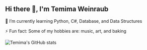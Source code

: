 ## Hi there 👋, I'm Temima Weinraub

<!--
**TemimaW/TemimaW** is a ✨ _special_ ✨ repository because its `README.md` (this file) appears on your GitHub profile.

Here are some ideas to get you started:

- 🔭 I’m currently working on ...
- 🌱 I’m currently learning Python, C#
- 👯 I’m looking to collaborate on ...
- 🤔 I’m looking for help with ...
- 💬 Ask me about ...
- 📫 How to reach me: ...
- 😄 Pronouns: ...
- ⚡ Fun fact: ...
-->
🌱 I’m currently learning Python, C#, Database, and Data Structures

⚡ Fun fact: Some of my hobbies are: music, art, and baking


![Temima's GitHub stats](https://github-readme-stats.vercel.app/api?username=TemimaW&show_icons=true&bg_color=ffffff&title_color=00d8ff&text_color=000000&icon_color=00ffcc&border_color=ffaa00)
